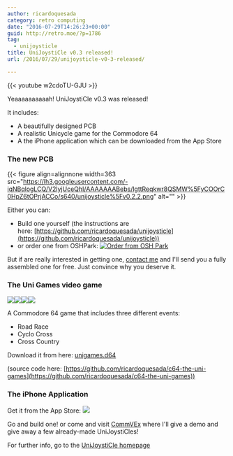 ```yaml
---
author: ricardoquesada
category: retro computing
date: "2016-07-29T14:26:23+00:00"
guid: http://retro.moe/?p=1786
tag:
  - unijoysticle
title: UniJoystiCle v0.3 released!
url: /2016/07/29/unijoysticle-v0-3-released/

---
```

{{< youtube w2cdoTU-GJU >}}

Yeaaaaaaaaaah! UniJoystiCle v0.3 was released!

It includes:

- A beautifully designed PCB
- A realistic Unicycle game for the Commodore 64
- A the iPhone application which can be downloaded from the App Store

### The new PCB

{{< figure align=alignnone width=363 src="https://lh3.googleusercontent.com/-iqNBqlogLCQ/V2lyjUceQhI/AAAAAAABebs/lgttReqkwr8QSMW%5FyCOOrC0HpZ6tOPrjACCo/s640/unijoysticle%5Fv0.2.2.png" alt="" >}}

Either you can:

- Build one yourself (the instructions are here: [https://github.com/ricardoquesada/unijoysticle](https://github.com/ricardoquesada/unijoysticle))
- or order one from OSHPark: [![Order from OSH Park](https://oshpark.com/assets/badge-5b7ec47045b78aef6eb9d83b3bac6b1920de805e9a0c227658eac6e19a045b9c.png)](https://oshpark.com/shared_projects/JTZ3EO66)

But if are really interested in getting one, [contact me](https://twitter.com/ricardoquesada) and I'll send you a fully assembled one for free. Just convince why you deserve it.

### The Uni Games video game

![](https://lh3.googleusercontent.com/-yQCSKtv_UFQ/V5ZT_h0yFAI/AAAAAAABe3E/Fl05UFVwqC4FJntd4D005A3Xo6l38mx9ACCo/s288/capture1.png)![](https://lh3.googleusercontent.com/-8hNjbAZFeQQ/V5ZT_lzJWEI/AAAAAAABe3E/HecbaqDsNugrreHxVW1mrc9akekzJs4lwCCo/s288/capture2.png)![](https://lh3.googleusercontent.com/-qYOFLfHu_Ac/V5ZU1lnd5-I/AAAAAAABe3I/I_Z5D8jKFc80eqEcHOYNPeda7Pq-_fuigCCo/s288/capture5.png)![](https://lh3.googleusercontent.com/-ce3uigCabI8/V5ZT_odzEcI/AAAAAAABe3E/7rGKfDu4KnYR7HLXgLlnyGBSVQN3wQ7PQCCo/s288/capture3.png)

A Commodore 64 game that includes three different events:

- Road Race
- Cyclo Cross
- Cross Country

Download it from here: [unigames.d64](https://github.com/ricardoquesada/c64-the-uni-games/raw/master/bin/unigames.d64)

(source code here: [https://github.com/ricardoquesada/c64-the-uni-games](https://github.com/ricardoquesada/c64-the-uni-games))

### The iPhone Application

Get it from the App Store: [![](https://lh3.googleusercontent.com/-688E2CSvrkU/V3soSoi1n2I/AAAAAAABev0/bVI25Tctd2E2uuWFdmDHgk5Ce4LsESyvACCo/s800/Download_on_the_App_Store_Badge_US-UK_135x40.png)](https://itunes.apple.com/us/app/unijoysticle-controller/id1130131741?mt=8)

Go and build one! or come and visit [CommVEx](http://www.portcommodore.com/dokuwiki/doku.php?id=commvex:start) where I'll give a demo and give away a few already-made UniJoystiCles!

For further info, go to the [UniJoystiCle homepage](/unijoysticle/)
